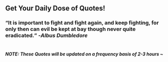 ## Get Your Daily Dose of Quotes!
### <q>It is important to fight and fight again, and keep fighting, for only then can evil be kept at bay though never quite eradicated.</q> -<em>Albus Dumbledore</em> <br><br>
##### NOTE: These Quotes will be updated on a frequency basis of 2-3 hours ~
